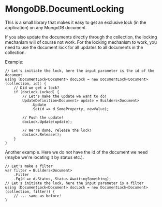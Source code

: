 # MongoDB.DocumentLocking

This is a small library that makes it easy to get an exclusive lock (in the application) on any MongoDB document.

If you also update the documents directly through the collection, the locking mechanism will of course not work. For the locking mechanism to work, you need to use the document lock for all updates to all documents in the collection.

Example:

	// Let's initiate the lock, here the input parameter is the id of the document
	using (DocumentLock<Document> docLock = new DocumentLock<Document>(collection, id)) {
		// Did we get a lock?
		if (docLock.Locked) {
			// Let's make the update we want to do!
			UpdateDefinition<Document> update = Builders<Document>
				.Update
				.Set(d => d.SomeProperty, newValue);

			// Push the update!
			docLock.Update(update);

			// We're done, release the lock!
			docLock.Release();
		}
	}

Another example. Here we do not have the Id of the document we need (maybe we're locating it by status etc.).

	// Let's make a filter
	var filter = Builders<Document>
		.Filter
		.Eq(d => d.Status, Status.AwaitingSomething);
	// Let's initiate the lock, here the input parameter is a filter
	using (DocumentLock<Document> docLock = new DocumentLock<Document>(collection, filter)) {
		// ... same as before!
	}

